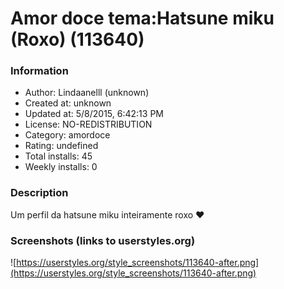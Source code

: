 # Amor doce tema:Hatsune miku (Roxo) (113640)

### Information
- Author: Lindaanelll (unknown)
- Created at: unknown
- Updated at: 5/8/2015, 6:42:13 PM
- License: NO-REDISTRIBUTION
- Category: amordoce
- Rating: undefined
- Total installs: 45
- Weekly installs: 0


### Description
Um perfil da hatsune miku inteiramente roxo ♥


### Screenshots (links to userstyles.org)
![https://userstyles.org/style_screenshots/113640-after.png](https://userstyles.org/style_screenshots/113640-after.png)


